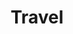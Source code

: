 ---
role: "FE Developer, Coach & Consultant"
title: "Travel"
description: "Support and performance audit / performance improvement for a web-components based CMS"
startDate: "2017-01-01"
endDate: "2017-03-31"
highlightTech: ["javascript", "polymer"]
tech: ["git", "docker", "lighthouse", "web-components"]
---